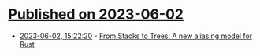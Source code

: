 # [Published on 2023-06-02](index.md)

* [2023-06-02, 15:22:20](https://lobste.rs/s/yuoncd/from_stacks_trees_new_aliasing_model_for) - [From Stacks to Trees: A new aliasing model for Rust](https://www.ralfj.de/blog/2023/06/02/tree-borrows.html)
